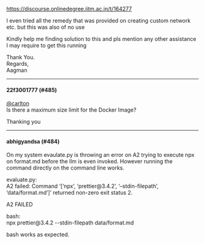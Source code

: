 https://discourse.onlinedegree.iitm.ac.in/t/164277

I even tried all the remedy that was provided on creating custom network etc. but this was also of no use</p>
<p>Kindly help me finding solution to this and pls mention any other assistance I may require to get this running</p>
<p>Thank You.<br/>
Regards,<br/>
Aagman</p><hr>

<h4>22f3001777 (#485)</h4>
<p><a class="mention" href="/u/carlton">@carlton</a><br/>
Is there a maximum size limit for the Docker Image?</p>
<p>Thanking you</p><hr>

<h4>abhigyandsa (#484)</h4>
<p>On my system evaulate.py is throwing an error on A2 trying to execute npx on format.md before the llm is even invoked. However running the command directly on the command line works.</p>
<p>evaluate.py:<br/>
 A2 failed: Command ‘[‘npx’, ‘prettier@3.4.2’, ‘–stdin-filepath’, ‘data/format.md’]’ returned non-zero exit status 2.</p>
<p> A2 FAILED</p>
<p>bash:<br/>
npx prettier@3.4.2 --stdin-filepath data/format.md</p>
<p>bash works as expected.